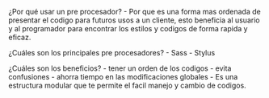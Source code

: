 ¿Por qué usar un pre procesador?
    - Por que es una forma mas ordenada de presentar el codigo para futuros usos a un cliente,
    esto beneficia al usuario y al programador para encontrar los estilos y codigos de forma
    rapida y eficaz.


¿Cuáles son los principales pre procesadores?
    - Sass
    - Stylus

¿Cuáles son los beneficios?
    - tener un orden de los codigos
    - evita confusiones
    - ahorra tiempo en las modificaciones globales
    - Es una estructura modular que te permite el facil manejo y cambio de codigos.
